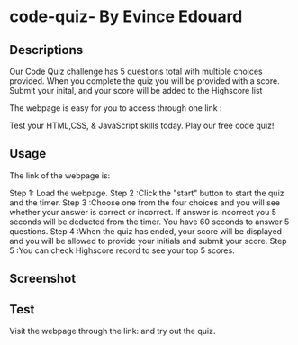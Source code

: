 # code-quiz- By Evince Edouard

## Descriptions
Our Code Quiz challenge has 5 questions total with multiple choices provided. When you complete the quiz you will be provided with a score. Submit your inital, and your score will be added to the Highscore list

The webpage is easy for you to access through one link :

Test your HTML,CSS, & JavaScript skills today. Play our free code quiz!

## Usage
The link of the webpage is: 

Step 1: Load the webpage.
Step 2 :Click the "start" button to start the quiz and the timer.
Step 3 :Choose one from the four choices and you will see whether your answer is correct or incorrect. If answer is incorrect you 5 seconds will be deducted from the timer. You have 60 seconds to answer 5 questions.
Step 4 :When the quiz has ended, your score will be displayed and you will be allowed to provide your initials and submit your score. 
Step 5 :You can check Highscore record to see your top 5 scores.



## Screenshot


## Test
Visit the webpage through the link: and try out the quiz.
